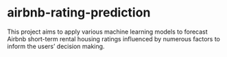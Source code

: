 # airbnb-rating-prediction

This project aims to apply various machine learning models to forecast Airbnb short-term rental housing ratings influenced by numerous factors to
inform the users’ decision making.
